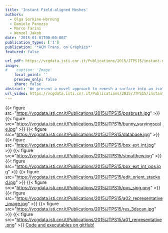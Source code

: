 ```yaml
---
title: 'Instant Field-aligned Meshes'
authors:
  - Olga Sorkine-Hornung
  - Daniele Panozzo
  - Marco Tarini
  - Wenzel Jakob
date: '2015-01-01T00:00:00Z'
publication_types: ['1']
publication: '*ACM Trans. on Graphics*'
featured: false

url_pdf: https://vcgdata.isti.cnr.it/Publications/2015/JTPS15/instant-meshes-SA-2015-jakob-et-al-compressed.pdf
image:
#    caption: 'Image'
    focal_point: ''
    preview_only: false
    share: false
abstract: 'We present a novel approach to remesh a surface into an isotropic triangular or quad-dominant mesh using a unified local smoothing operator that optimizes both the edge orientations and vertex positions in the output mesh. Our algorithm produces meshes with high isotropy while naturally aligning and snapping edges to sharp features. The method is simple to implement and parallelize, and it can process a variety of input surface representations, such as point clouds, range scans and triangle meshes. Our full pipeline executes instantly (less than a second) on meshes with hundreds of thousands of faces, enabling new types of interactive workflows. Since our algorithm avoids any global optimization, and its key steps scale linearly with input size, we are able to process extremely large meshes and point clouds, with sizes exceeding several hundred million elements. To demonstrate the robustness and effectiveness of our method, we apply it to hundreds of models of varying complexity and provide our cross-platform reference implementation in the supplemental material.  Code and executables on gitHub!'
url_video: https://vcgdata.isti.cnr.it/Publications/2015/JTPS15/instant-field-aligned-meshes.mp4
---
```

{{< figure src="https://vcgdata.isti.cnr.it/Publications/2015/JTPS15/posbrush.jpg" >}}
{{< figure src="https://vcgdata.isti.cnr.it/Publications/2015/JTPS15/bunny_varyingscale.jpg" >}}
{{< figure src="https://vcgdata.isti.cnr.it/Publications/2015/JTPS15/database.jpg" >}}
{{< figure src="https://vcgdata.isti.cnr.it/Publications/2015/JTPS15/box_ext_int.jpg" >}}
{{< figure src="https://vcgdata.isti.cnr.it/Publications/2015/JTPS15/stmatthew.jpg" >}}
{{< figure src="https://vcgdata.isti.cnr.it/Publications/2015/JTPS15/box_ext_int_pos.jpg" >}}
{{< figure src="https://vcgdata.isti.cnr.it/Publications/2015/JTPS15/edit_orient_stacked.jpg" >}}
{{< figure src="https://vcgdata.isti.cnr.it/Publications/2015/JTPS15/pos_sing.png" >}}
{{< figure src="https://vcgdata.isti.cnr.it/Publications/2015/JTPS15/a02_representative_image.jpg" >}}
{{< figure src="https://vcgdata.isti.cnr.it/Publications/2015/JTPS15/res_3dscan.jpg" >}}
{{< figure src="https://vcgdata.isti.cnr.it/Publications/2015/JTPS15/a01_representative.png" >}}
[Code and executables on gitHub!](https://github.com/wjakob/instant-meshes)

